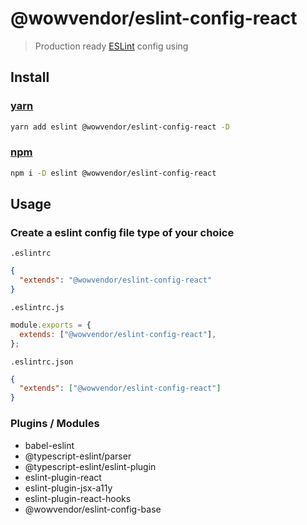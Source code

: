 # @wowvendor/eslint-config-react

> Production ready [ESLint](http://eslint.org) config using

## Install

### [yarn](https://yarnpkg.com)

```sh
yarn add eslint @wowvendor/eslint-config-react -D
```

### [npm](https://npmjs.com)

```sh
npm i -D eslint @wowvendor/eslint-config-react
```

## Usage

### Сreate a eslint config file type of your choice

`.eslintrc`

```json
{
  "extends": "@wowvendor/eslint-config-react"
}
```

`.eslintrc.js`

```js
module.exports = {
  extends: ["@wowvendor/eslint-config-react"],
};
```

`.eslintrc.json`

```json
{
  "extends": ["@wowvendor/eslint-config-react"]
}
```

### Plugins / Modules

- babel-eslint
- @typescript-eslint/parser
- @typescript-eslint/eslint-plugin
- eslint-plugin-react
- eslint-plugin-jsx-a11y
- eslint-plugin-react-hooks
- @wowvendor/eslint-config-base
